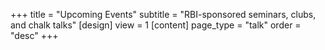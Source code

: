 +++
title = "Upcoming Events"
subtitle = "RBI-sponsored seminars, clubs, and chalk talks"
[design]
  view = 1
[content]
  page_type = "talk"
  order = "desc"
+++
